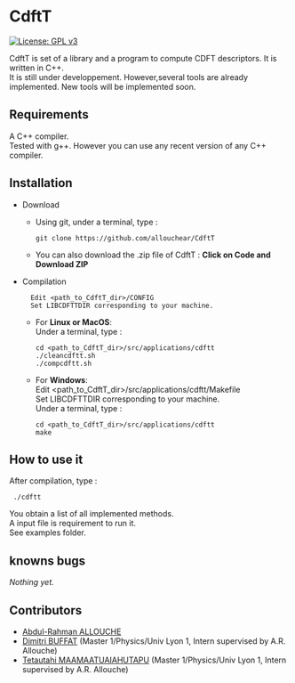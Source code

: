 # CdftT

[![License: GPL v3](https://img.shields.io/badge/License-GPLv3-blue.svg)](https://www.gnu.org/licenses/gpl-3.0)

CdftT is set of a library and a program to compute CDFT descriptors. It is written in C++.\
It is still under developpement. However,several tools are already implemented. New tools will be implemented soon.

## Requirements

A C++ compiler.\
Tested with g++. However you can use any recent version of any C++ compiler.

## Installation

- Download
	- Using git, under a terminal, type : 
		```console
		git clone https://github.com/allouchear/CdftT
		```
	- You can also download the .zip file of CdftT :
		**Click on Code and Download ZIP**

- Compilation

		Edit <path_to_CdftT_dir>/CONFIG
		Set LIBCDFTTDIR corresponding to your machine.
	- For **Linux or MacOS**:\
		Under a terminal, type :
		```console
		cd <path_to_CdftT_dir>/src/applications/cdftt
		./cleancdftt.sh
		./compcdftt.sh
		```
	- For **Windows**:\
		Edit <path_to_CdftT_dir>/src/applications/cdftt/Makefile\
		Set LIBCDFTTDIR corresponding to your machine.\
		Under a terminal, type :
		```console
		cd <path_to_CdftT_dir>/src/applications/cdftt
		make
		```

## How to use it 

After compilation, type :
```console
 ./cdftt
```
You obtain a list of all implemented methods.\
A input file is requirement to run it.\
See examples folder. 

## knowns bugs
*Nothing yet.*

## Contributors
 - [Abdul-Rahman ALLOUCHE](https://sites.google.com/site/allouchear/Home)
 - [Dimitri BUFFAT](https://github.com/dbuffat) (Master 1/Physics/Univ Lyon 1, Intern supervised by A.R. Allouche)
 - [Tetautahi MAAMAATUAIAHUTAPU](https://github.com/tmaamaatua) (Master 1/Physics/Univ Lyon 1, Intern supervised by A.R. Allouche)
